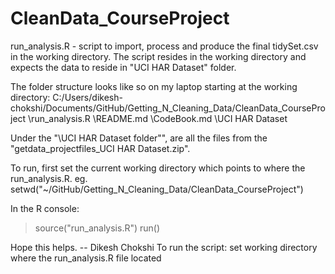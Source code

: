 CleanData_CourseProject
=======================
run_analysis.R - script to import, process and produce the final tidySet.csv in the working directory. The script resides in the working directory and expects the data to reside in "UCI HAR Dataset" folder.


The folder structure looks like so on my laptop starting at the working directory:
  C:/Users/dikesh-chokshi/Documents/GitHub/Getting_N_Cleaning_Data/CleanData_CourseProject
      \run_analysis.R
      \README.md
      \CodeBook.md
      \UCI HAR Dataset
          <data files>
    
Under the "\UCI HAR Dataset folder"", are all the files from the "getdata_projectfiles_UCI HAR Dataset.zip".

To run, first set the current working directory which points to where the run_analysis.R.
  eg. setwd("~/GitHub/Getting_N_Cleaning_Data/CleanData_CourseProject")
  
In the R console:
  > source("run_analysis.R")
  > run()

Hope this helps.
-- Dikesh Chokshi
To run the script:
  set working directory where the run_analysis.R file located
    